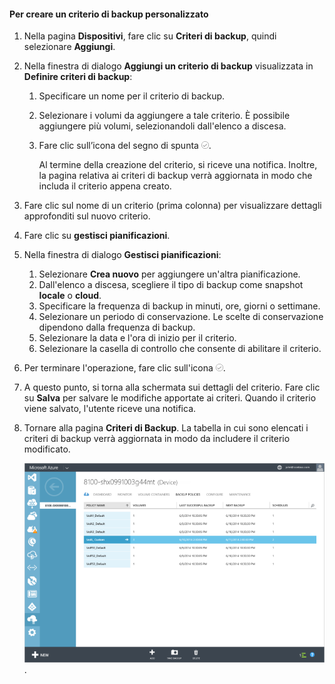<!--author=SharS last changed: 9/15/15-->

#### Per creare un criterio di backup personalizzato
1. Nella pagina **Dispositivi**, fare clic su **Criteri di backup**, quindi selezionare **Aggiungi**.
2. Nella finestra di dialogo **Aggiungi un criterio di backup** visualizzata in **Definire criteri di backup**:
   
   1. Specificare un nome per il criterio di backup.
   2. Selezionare i volumi da aggiungere a tale criterio. È possibile aggiungere più volumi, selezionandoli dall'elenco a discesa.
   3. Fare clic sull’icona del segno di spunta ![icona del segno di spunta](./media/storsimple-add-backup-policy/HCS_CheckIcon-include.png).
      
      Al termine della creazione del criterio, si riceve una notifica. Inoltre, la pagina relativa ai criteri di backup verrà aggiornata in modo che includa il criterio appena creato.
3. Fare clic sul nome di un criterio (prima colonna) per visualizzare dettagli approfonditi sul nuovo criterio.
4. Fare clic su **gestisci pianificazioni**.
5. Nella finestra di dialogo **Gestisci pianificazioni**:
   
   1. Selezionare **Crea nuovo** per aggiungere un'altra pianificazione.
   2. Dall'elenco a discesa, scegliere il tipo di backup come snapshot **locale** o **cloud**.
   3. Specificare la frequenza di backup in minuti, ore, giorni o settimane.
   4. Selezionare un periodo di conservazione. Le scelte di conservazione dipendono dalla frequenza di backup.
   5. Selezionare la data e l'ora di inizio per il criterio.
   6. Selezionare la casella di controllo che consente di abilitare il criterio.
6. Per terminare l'operazione, fare clic sull'icona ![icona del segno di spunta](./media/storsimple-add-backup-policy/HCS_CheckIcon-include.png).
7. A questo punto, si torna alla schermata sui dettagli del criterio. Fare clic su **Salva** per salvare le modifiche apportate ai criteri. Quando il criterio viene salvato, l'utente riceve una notifica.
8. Tornare alla pagina **Criteri di Backup**. La tabella in cui sono elencati i criteri di backup verrà aggiornata in modo da includere il criterio modificato.
   
    ![Criterio di backup personalizzato](./media/storsimple-create-custom-backup-policy/HCS_CustomBackupPolicyM-include.png).

